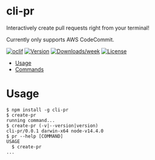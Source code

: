 cli-pr
======

Interactively create pull requests right from your terminal!

Currently only supports AWS CodeCommit.

[![oclif](https://img.shields.io/badge/cli-oclif-brightgreen.svg)](https://oclif.io)
[![Version](https://img.shields.io/npm/v/cli-pr.svg)](https://npmjs.org/package/cli-pr)
[![Downloads/week](https://img.shields.io/npm/dw/cli-pr.svg)](https://npmjs.org/package/cli-pr)
[![License](https://img.shields.io/npm/l/cli-pr.svg)](https://github.com/aravindparappil46/cli-pr/blob/master/package.json)

<!-- toc -->
* [Usage](#usage)
* [Commands](#commands)
<!-- tocstop -->
# Usage
<!-- usage -->
```sh-session
$ npm install -g cli-pr
$ create-pr 
running command...
$ create-pr (-v|--version|version)
cli-pr/0.0.1 darwin-x64 node-v14.4.0
$ pr --help [COMMAND]
USAGE
  $ create-pr
...
```